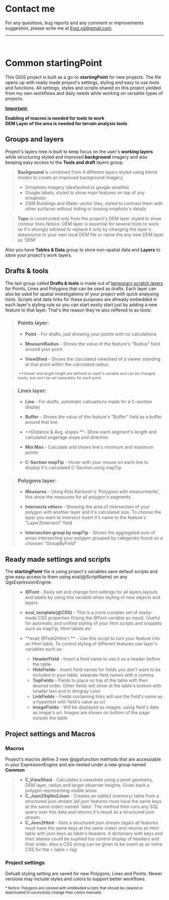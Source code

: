 # Contact me

For any questions, bug reports and any comment or improvements suggestion, please write me at
[Erez.sg@gmail.com](mailto:Erez.sg@gmail.com). 
<br>
<hr>
<br>

# Common startingPoint


This QGiS project is built as a go-to **startingPoint** for new projects. The file opens up with ready made project's settings, styling and easy to use tools and functions. All settings, styles and scripts shared on this project yielded from my own workflows and daily needs while working on versatile types of projects. 

<ins>**Important:**</ins>

**Enabling of macros is needed for tools to work** <br>
**DEM Layer of the area is needed for terrain analysis tools**

## Groups and layers

Project's layers-tree is built to keep focus on the user's **working layers** while structuring styled and improved **background** imagery and also keeping easy access to the **Tools and draft** layers group. 

> **Background** is combined from 4 different layers styled using blend modes to create an improved background imagery.
>
> - Ortophoto imagery (deafaulted to google setallite) 
> - Google labels, styled to show main features on top of any ortophoto
> - OSM Buildings and Water vector tiles, styled to contrast them with other surfaces without hiding or loosing orophoto's details

> **Topo** is constructed only from the project's DEM layer styled to show contour lines
> Notice: DEM layer is essential for several tools to work so it's strongly advised to replace it only by changing the layer's datasource to your own local DEM file or name the any new DEM layer as 'DEM'

Also you have **Tables & Data** group to store non-spatial data and **Layers** to store your project's work layers.

## Drafts & tools 

The last group called **Drafts & tools** is made out of [temporary scratch layers](https://docs.qgis.org/3.34/en/docs/user_manual/managing_data_source/create_layers.html#creating-a-new-temporary-scratch-layer) for Points, Lines and Polygons that can be used as drafts. Each layer can also be used for spatial investigations of your project with quick analysing tools.
Scripts and data links for these purposes are allready embedded in each layer's styling rule so you can start easily start just by adding a new feature to that layer. That's the reason they're also reffered to as tools:

> ### Points layer:
>
> - **Point** - For drafts, just showing your points with no calculations
>
> - **MeasureRadius** - Shows the value of the feature's "Radius" field around your point.
>
> - **ViewShed** - Shows the claculated viewshed of a viewer standing at that point within the calculated radius.
>
> <sub> **Viewer and target height are defined as layer's variable and can be changed easily, but can't be set separately for each point </sub>

> ### **Lines** layer:
>
> - **Line** - For drafts, automatic calcuations made for a C-section display
>
> - **Buffer** - Shows the value of the feature's "Buffer" field as a buffer around that line
>
> - **Distance & Avg. slopes **- Show each segment's length and calculated avgerage slope and direction
>
> - **Min Max** - Calculate and shows line's minimum and maximum points
>   
> - **C-Section mapTip** - Hover with your mouse on each line to display it's calculated C-Section using mapTip 

> ### Polygons layer:
>
> - **Measures** - Using *Klas Karlsson's* 'Polygons with measurments', this show the measures for all polygon's segments 
> - **Intersects others** - Showing the area of intersection of your polygon with another layer and it's calculated size. To choose the layer you want to intersect insert it's name to the feature's "Layer2Intersect" field
>
> - **Intersection group by mapTip** - Shows the aggregated sum of areas intersecting your polygon grouped by categories found on a choosen "GroupByField"



## Ready made settings and scripts

The **startingPoint** file is using project's variables save default scripts and give easy access to them using eval(@ScriptName) on any QgsExpressionEngine.

> - **@Font** - Easly set and change font settings for all layers,layouts and labels by using this variable when styling of new objects and layers
>
> - **eval_template(@CSS)** - This is a more complex set of ready-made CSS properties (Using the @Font variable  as input). Useful for automatic and unified styling of your html scripts and snippets such as mapTip, Html labels etc
>
> - **eval( @Feat2Html ) ** - Use this script to turn your feature into an Html table. To control styling of different features use layer's variables such as:
>   - **HeaderField** - Insert a field name to use it as a header before the table
>   - **HideFields** - Insert field names for fields you don't want to be included in your table, separate field names with a comma
>   - **TopFields** - Fields to place on top of the table with their desired order. Other fields will show at the table's bottom with smaller text and in dimgray color
>   - **LinkFields** - Fields containing links will use the field's name as a hypertext with field's value as url
>   - **ImageFields** - Will be displayed as images, using field's data as image's url. Images are shown on bottom of the page outside the table



## Project settings and Macros

### Macros 
Project's macros define 3 new @qgsfunction methods that are accessiable in your ExpressionEngine and are nested under a new group named **Common**
> - **C_ViewShed** - Calculates a viewshed using a point geometry, DEM layer, radius and target observer heights. Gives back a polygon representing visible areas
> - **C_Json2Sqlite2Json** - Creates an sqlite3 (memory) table from a structured json stream (all json features must have the same keys at the same order) named 'data'. The method then runs any SQL query over this data and returns it's result as a structured json stream.
> - **C_Json2Html** - Gets a structured json stream (again all features must have the same keys at the same order) and returns an html table with json keys as table's headers. A dictionary with keys and their aliases could be supllied too control display of headers and their order. Also a CSS string can be given to be insert as an inline CSS for the < table > tag


### Project settings
Defualt styling setting are saved for new Polygons, Lines and Points. Newer versions may include styles and colors to support better workflows.

 <sub> * Notice: Polygons are colored with embbeded scripts that should be cleared or deactivated to sucessfully change their colors manually </sub>

